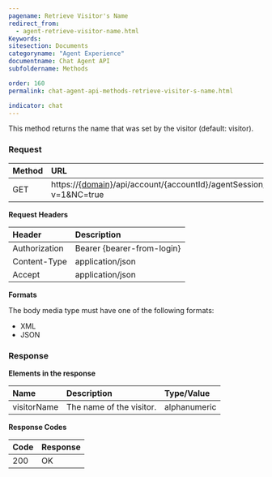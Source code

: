 ```yaml
---
pagename: Retrieve Visitor's Name
redirect_from:
  - agent-retrieve-visitor-name.html
Keywords:
sitesection: Documents
categoryname: "Agent Experience"
documentname: Chat Agent API
subfoldername: Methods

order: 160
permalink: chat-agent-api-methods-retrieve-visitor-s-name.html

indicator: chat
---
```


This method returns the name that was set by the visitor (default: visitor).

### Request

| Method | URL |
| :--- | :--- |
| GET | https://[{domain}](/agent-domain-domain-api.html)/api/account/{accountId}/agentSession/{agentSessionId}/chat/{chatId}/info/visitorName?v=1&NC=true |

**Request Headers**

| Header | Description |
| :--- | :--- |
| Authorization| Bearer {bearer-from-login} |
| Content-Type | application/json |
| Accept | application/json |

**Formats**

The body media type must have one of the following formats:

- XML
- JSON

### Response

**Elements in the response**

| Name | Description | Type/Value |
| :--- | :--- | :--- |
| visitorName | The name of the visitor. | alphanumeric |

**Response Codes**

| Code | Response |
| :--- | :--- |
| 200 | OK |
